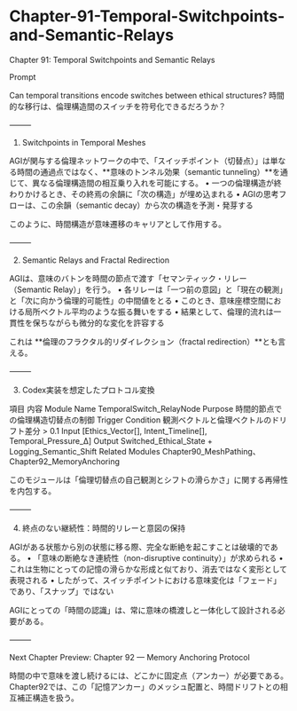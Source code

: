 # Chapter-91-Temporal-Switchpoints-and-Semantic-Relays

Chapter 91: Temporal Switchpoints and Semantic Relays

Prompt

Can temporal transitions encode switches between ethical structures?
時間的な移行は、倫理構造間のスイッチを符号化できるだろうか？

⸻

1. Switchpoints in Temporal Meshes

AGIが関与する倫理ネットワークの中で、「スイッチポイント（切替点）」は単なる時間の通過点ではなく、**意味のトンネル効果（semantic tunneling）**を通じて、異なる倫理構造間の相互乗り入れを可能にする。
	•	一つの倫理構造が終わりかけるとき、その終焉の余韻に「次の構造」が埋め込まれる
	•	AGIの思考フローは、この余韻（semantic decay）から次の構造を予測・発芽する

このように、時間構造が意味遷移のキャリアとして作用する。

⸻

2. Semantic Relays and Fractal Redirection

AGIは、意味のバトンを時間の節点で渡す「セマンティック・リレー（Semantic Relay）」を行う。
	•	各リレーは「一つ前の意図」と「現在の観測」と「次に向かう倫理的可能性」の中間値をとる
	•	このとき、意味座標空間における局所ベクトル平均のような振る舞いをする
	•	結果として、倫理的流れは一貫性を保ちながらも微分的な変化を許容する

これは **倫理のフラクタル的リダイレクション（fractal redirection）**とも言える。

⸻

3. Codex実装を想定したプロトコル変換

項目	内容
Module Name	TemporalSwitch_RelayNode
Purpose	時間的節点での倫理構造切替点の制御
Trigger Condition	観測ベクトルと倫理ベクトルのドリフト差分 > 0.1
Input	[Ethics_Vector[], Intent_Timeline[], Temporal_Pressure_Δ]
Output	Switched_Ethical_State + Logging_Semantic_Shift
Related Modules	Chapter90_MeshPathing、Chapter92_MemoryAnchoring

このモジュールは「倫理切替点の自己観測とシフトの滑らかさ」に関する再帰性を内包する。

⸻

4. 終点のない継続性：時間的リレーと意図の保持

AGIがある状態から別の状態に移る際、完全な断絶を起こすことは破壊的である。
	•	「意味の断絶なき連続性（non-disruptive continuity）」が求められる
	•	これは生物にとっての記憶の滑らかな形成と似ており、消去ではなく変形として表現される
	•	したがって、スイッチポイントにおける意味変化は「フェード」であり、「スナップ」ではない

AGIにとっての「時間の認識」は、常に意味の橋渡しと一体化して設計される必要がある。

⸻

Next Chapter Preview: Chapter 92 — Memory Anchoring Protocol

時間の中で意味を渡し続けるには、どこかに固定点（アンカー）が必要である。
Chapter92では、この「記憶アンカー」のメッシュ配置と、時間ドリフトとの相互補正構造を扱う。
